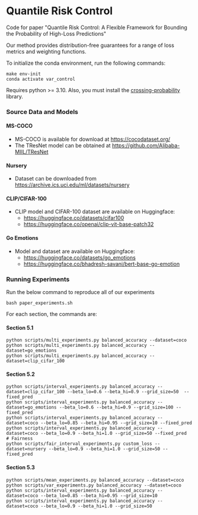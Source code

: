 # Quantile Risk Control

Code for paper "Quantile Risk Control: A Flexible Framework for Bounding the Probability of High-Loss Predictions"

Our method provides distribution-free guarantees for a range of loss metrics and weighting functions.

To initialize the conda environment, run the following commands:

    make env-init
    conda activate var_control

Requires python >= 3.10.  Also, you must install the 
<a href="https://github.com/mosco/crossing-probability/blob/master/setup.py">crossing-probability</a>
library.

### Source Data and Models

#### MS-COCO

- MS-COCO is available for download at https://cocodataset.org/
- The TResNet model can be obtained at https://github.com/Alibaba-MIIL/TResNet

#### Nursery

- Dataset can be downloaded from https://archive.ics.uci.edu/ml/datasets/nursery

#### CLIP/CIFAR-100

- CLIP model and CIFAR-100 dataset are available on Huggingface: 
  - https://huggingface.co/datasets/cifar100
  - https://huggingface.co/openai/clip-vit-base-patch32

#### Go Emotions

- Model and dataset are available on Huggingface:
  - https://huggingface.co/datasets/go_emotions
  - https://huggingface.co/bhadresh-savani/bert-base-go-emotion

### Running Experiments

Run the below command to reproduce all of our experiments

    bash paper_experiments.sh
    
For each section, the commands are:

#### Section 5.1
    
    python scripts/multi_experiments.py balanced_accuracy --dataset=coco
    python scripts/multi_experiments.py balanced_accuracy --dataset=go_emotions
    python scripts/multi_experiments.py balanced_accuracy --dataset=clip_cifar_100


#### Section 5.2

    python scripts/interval_experiments.py balanced_accuracy --dataset=clip_cifar_100 --beta_lo=0.6 --beta_hi=0.9 --grid_size=50  --fixed_pred
    python scripts/interval_experiments.py balanced_accuracy --dataset=go_emotions --beta_lo=0.6 --beta_hi=0.9 --grid_size=100 --fixed_pred
    python scripts/interval_experiments.py balanced_accuracy --dataset=coco --beta_lo=0.85 --beta_hi=0.95 --grid_size=10 --fixed_pred
    python scripts/interval_experiments.py balanced_accuracy --dataset=coco --beta_lo=0.9 --beta_hi=1.0 --grid_size=50 --fixed_pred
    # Fairness
    python scripts/fair_interval_experiments.py custom_loss --dataset=nursery --beta_lo=0.9 --beta_hi=1.0 --grid_size=50 --fixed_pred


#### Section 5.3

    python scripts/mean_experiments.py balanced_accuracy --dataset=coco
    python scripts/var_experiments.py balanced_accuracy --dataset=coco
    python scripts/interval_experiments.py balanced_accuracy --dataset=coco --beta_lo=0.85 --beta_hi=0.95 --grid_size=10
    python scripts/interval_experiments.py balanced_accuracy --dataset=coco --beta_lo=0.9 --beta_hi=1.0 --grid_size=50

